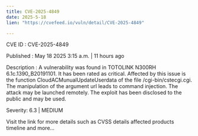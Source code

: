 ```yaml
---
title: CVE-2025-4849
date: 2025-5-18
lien: "https://cvefeed.io/vuln/detail/CVE-2025-4849"

---
```


CVE ID : CVE-2025-4849

Published :  May 18
2025
3:15 a.m. | 11 hours ago

Description : A vulnerability was found in TOTOLINK N300RH 6.1c.1390_B20191101. It has been rated as critical. Affected by this issue is the function CloudACMunualUpdateUserdata of the file /cgi-bin/cstecgi.cgi. The manipulation of the argument url leads to command injection. The attack may be launched remotely. The exploit has been disclosed to the public and may be used.

Severity: 6.3 | MEDIUM

Visit the link for more details
such as CVSS details
affected products
timeline
and more...
